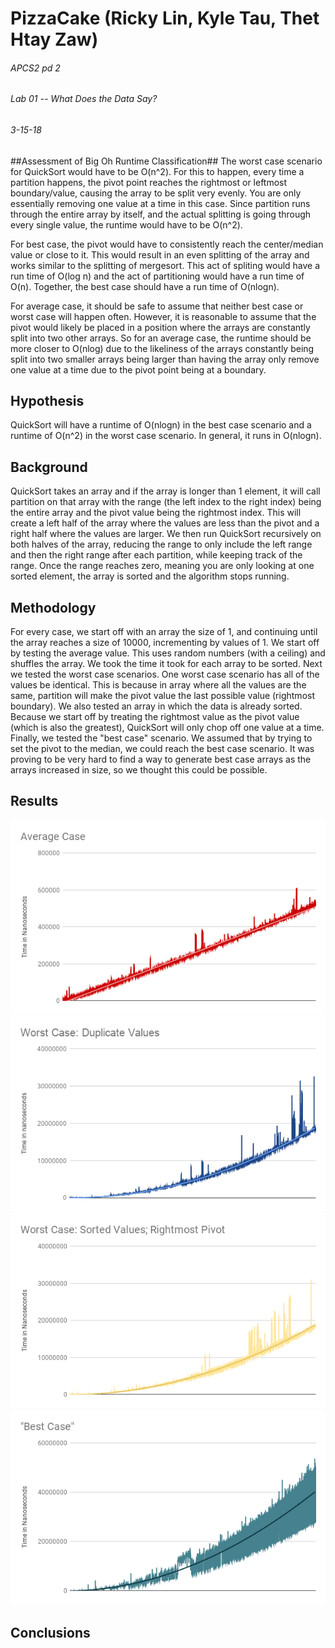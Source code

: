 # PizzaCake (Ricky Lin, Kyle Tau, Thet Htay Zaw)
###### APCS2 pd 2
###### Lab 01 -- What Does the Data Say? 
###### 3-15-18

##Assessment of Big Oh Runtime Classification##
The worst case scenario for QuickSort would have to be O(n^2). For this to happen, every time a partition happens, the pivot point reaches the rightmost or leftmost boundary/value, causing the array to be split very evenly. You are only essentially removing one value at a time in this case. Since partition runs through the entire array by itself, and the actual splitting is going through every single value, the runtime would have to be O(n^2). 

For best case, the pivot would have to consistently reach the center/median value or close to it. This would result in an even splitting of the array and works similar to the splitting of mergesort. This act of spliting would have a run time of O(log n) and the act of partitioning would have a run time of O(n). Together, the best case should have a run time of O(nlogn). 

For average case, it should be safe to assume that neither best case or worst case will happen often. However, it is reasonable to assume  that the pivot would likely be placed in a position where the arrays are constantly split into two other arrays. So for an average case, the runtime should be more closer to O(nlog) due to the likeliness of the arrays constantly being split into two smaller arrays being  larger than having the array only remove one value at a time due to the pivot point being at a boundary. 


## Hypothesis ##

QuickSort will have a runtime of O(nlogn) in the best case scenario and a runtime of O(n^2) in the worst case scenario. In general, it runs in O(nlogn).

## Background ##

QuickSort takes an array and if the array is longer than 1 element, it will call partition on that array with the range (the left index to the right index) being the entire array and the pivot value being the rightmost index. This will create a left half of the array where the values are less than the pivot and a right half where the values are larger. We then run QuickSort recursively on both halves of the array, reducing the range to only include the left range and then the right range after each partition, while keeping track of the range. Once the range reaches zero, meaning you are only looking at one sorted element, the array is sorted and the algorithm stops running.  

## Methodology ##
For every case, we start off with an array the size of 1, and continuing until the array reaches a size of 10000, incrementing by values of 1. We start off by testing the average value. This uses random numbers (with a ceiling) and shuffles the array. We took the time it took for each array to be sorted. Next we tested the worst case scenarios. One worst case scenario has all of the values be identical. This is because in array where all the values are the same, partition will make the pivot value the last possible value (rightmost boundary). We also tested an array in which the data is already sorted. Because we start off by treating the rightmost value as the pivot value (which is also the greatest), QuickSort will only chop off one value at a time. Finally, we tested the "best case" scenario. We assumed that by trying to set the pivot to the median, we could reach the best case scenario. It was proving to be very hard to find a way to generate best case arrays as the arrays increased in size, so we thought this could be possible. 


## Results ## 

![](https://github.com/kyletau67/PizzaCake/blob/master/avgCase.png) 
![](https://github.com/kyletau67/PizzaCake/blob/master/worstDupCase.png)
![](https://github.com/kyletau67/PizzaCake/blob/master/worstSortCase.png)
![](https://github.com/kyletau67/PizzaCake/blob/master/bestCase.png) 

## Conclusions ##
